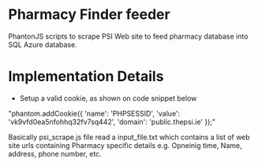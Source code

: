 # Pharmacy Finder feeder

PhantonJS scripts to scrape PSI Web site to feed pharmacy database into SQL Azure database.

# Implementation Details

- Setup a valid cookie, as shown on code snippet below

"phantom.addCookie({
    'name': 'PHPSESSID',
    'value': 'vk9vfd0ea5nfohhq32fv7sq442',
    'domain': 'public.thepsi.ie'
});"



Basically psi_scrape.js file read a input_file.txt which contains a list of web site urls containing Pharmacy specific details e.g. Opneinig time, Name, address, phone number, etc.

